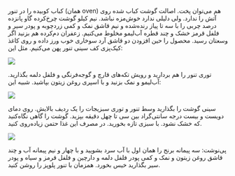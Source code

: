 <!-- 
.. title: آشپزی آخر هفته-نوزده آوریل دوهزاروپانزده
.. slug: 2015-04-19-weekend-cooking
.. date: 2015-04-19 20:12:37 UTC+02:00
.. tags: 
.. category: آشپزی آخر هفته
.. link: 
.. description: 
.. type: text
-->

کباب کوبیده را در تنور (همان oven) هم می‌توان پخت. اصالت گوشت کباب شده روی آتش را ندارد. ولی دلیلی ندارد خوش‌مزه نباشد. نیم کیلو گوشت چرخ‌کرده گاو پانزده درصد چربی را با سه تا پیاز رنده‌شده و نیم قاشق نمک و کمی زردچوبه و پودر سیر و فلفل قرمز خشک و چند قطره آب‌لیمو مخلوط می‌کنیم. زعفران دم‌کرده هم بزنید اگر وسعتان رسید. محصول را حین افزودن دو قاشق آرد سوخاری خوب ورز داده و روی کاغذ کیک‌پزی کف سینی تنور پهن می‌کنیم. مثل این:

<img src="http://googledrive.com/host/0B8OOfC6oWXEPOHBMTUxJTzRFZUk" />

توری تنور را هم بردارید و رویش تکه‌های قارچ و گوجه‌فرنگی و فلفل دلمه بگذارید. آب‌لیمو و نمک بزنید و با اسپری روغن زیتون بپاشید. شبیه این:

<img src="http://googledrive.com/host/0B8OOfC6oWXEPSVFHd1pqMVdrV2s" />

سینی گوشت را بگذارید وسط تنور و توری سبزیجات را یک ردیف بالایش. روی دمای دویست و بیست درجه سانتی‌گراد بین سی تا چهل دقیقه بپزید. گوشت را گاهی نگاه‌کنید که خشک نشود. با سبزی تازه بخورید. در مصرف این غذا حتمن زیاده‌روی کنید.

<img src="http://googledrive.com/host/0B8OOfC6oWXEPeWM1OGdmbzF6SFk" />

پی‌نوشت: سه پیمانه برنج را همان اول با آب سرد بشویید و با چهار و نیم پیمانه آب و چند قاشق روغن زیتون و نمک و کمی پودر فلفل دلمه و دارچین و فلفل قرمز و سیاه و پودر سیر بگذارید خیس بخورد. همزمان با تنور پلوپز را روشن کنید.